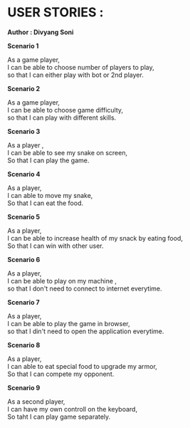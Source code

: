 # USER STORIES : 
**Author : Divyang Soni**

**Scenario 1** 

As a game player, <br />
I can be able to choose number of players to play,<br />
so that I can either play with bot or 2nd player.


**Scenario 2**

As a game player,<br />
I can be able to choose game difficulty,<br />
so that I can play with different skills.

**Scenario 3**

As a player ,<br />
I can be able to see my snake on screen,<br />
So that I can play the game.


**Scenario 4**

As a player,<br />
I can able to move my snake,<br />
So that I can eat the food.


**Scenario 5**

As a player,<br />
I can be able to increase health of my snack by eating food,<br />
So that I can win with other user.


**Scenario 6**

As a player,<br />
I can be able to play on my machine ,<br />
so that I don't need to connect to internet everytime.


**Scenario 7**

As a player,<br />
I can be able to  play the game in browser,<br />
so that I din't need to open the application everytime.


**Scenario 8**

As a player,<br />
I can able to eat special food to upgrade my armor,<br />
So that I can compete my opponent.


**Scenario 9**

As a second player,<br />
I can have my own controll on the keyboard,<br />
So taht I can play game separately.
